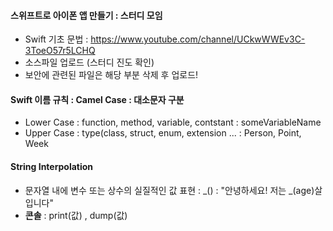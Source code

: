 #### 스위프트로 아이폰 앱 만들기 : 스터디 모임

* Swift 기초 문법 : https://www.youtube.com/channel/UCkwWWEv3C-3ToeO57r5LCHQ
* 소스파일 업로드 (스터디 진도 확인)
* 보안에 관련된 파일은 해당 부분 삭제 후 업로드!

#### Swift 이름 규칙 : Camel Case : 대소문자 구분

* Lower Case : function, method, variable, contstant : someVariableName
* Upper Case : type(class, struct, enum, extension ... : Person, Point, Week

#### String Interpolation

* 문자열 내에 변수 또는 상수의 실질적인 값 표현 : _\() : "안녕하세요! 저는 _\(age)살입니다"
* **콘솔** :  print(값) , dump(값)
